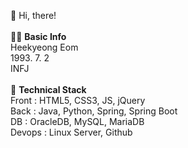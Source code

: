 👋 Hi, there!<br>
<br>
🙋‍♀️ <b>Basic Info</b><br>
Heekyeong Eom<br>
1993. 7. 2<br>
INFJ<br>
<br>
📌 <b>Technical Stack</b><br>
Front : HTML5, CSS3, JS, jQuery<br>
Back : Java, Python, Spring, Spring Boot<br>
DB : OracleDB, MySQL, MariaDB<br>
Devops : Linux Server, Github<br>